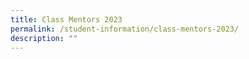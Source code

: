 ```yaml
---
title: Class Mentors 2023
permalink: /student-information/class-mentors-2023/
description: ""
---
```

